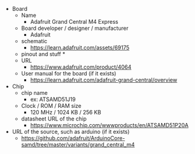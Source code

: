 * Board
    * Name
        * Adafruit Grand Central M4 Express
    * Board developer / designer / manufacturer
        * Adafruit
    * schematic
        * https://learn.adafruit.com/assets/69175
    * pinout and stuff
        * 
    * URL
        * https://www.adafruit.com/product/4064
    * User manual for the board (if it exists)
        * https://learn.adafruit.com/adafruit-grand-central/overview
* Chip
    * chip name
        * ex: ATSAMD51J19
    * Clock / ROM / RAM size
        * 120 MHz / 1024 KB / 256 KB
    * datasheet URL of the chip
        * https://www.microchip.com/wwwproducts/en/ATSAMD51P20A
* URL of the source, such as arduino (if it exists)
    * https://github.com/adafruit/ArduinoCore-samd/tree/master/variants/grand_central_m4
